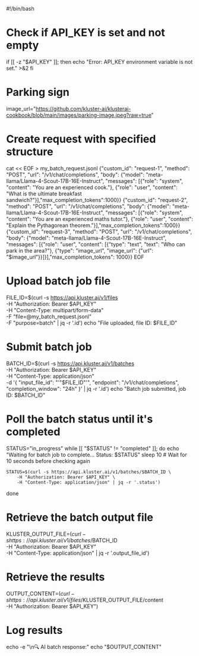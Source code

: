#!/bin/bash

# Check if API_KEY is set and not empty
if [[ -z "$API_KEY" ]]; then
    echo "Error: API_KEY environment variable is not set." >&2
fi

# Parking sign
image_url="https://github.com/kluster-ai/klusterai-cookbook/blob/main/images/parking-image.jpeg?raw=true"

# Create request with specified structure
cat << EOF > my_batch_request.jsonl
{"custom_id": "request-1", "method": "POST", "url": "/v1/chat/completions", "body": {"model": "meta-llama/Llama-4-Scout-17B-16E-Instruct", "messages": [{"role": "system", "content": "You are an experienced cook."}, {"role": "user", "content": "What is the ultimate breakfast sandwich?"}],"max_completion_tokens":1000}}
{"custom_id": "request-2", "method": "POST", "url": "/v1/chat/completions", "body": {"model": "meta-llama/Llama-4-Scout-17B-16E-Instruct", "messages": [{"role": "system", "content": "You are an experienced maths tutor."}, {"role": "user", "content": "Explain the Pythagorean theorem."}],"max_completion_tokens":1000}}
{"custom_id": "request-3", "method": "POST", "url": "/v1/chat/completions", "body": {"model": "meta-llama/Llama-4-Scout-17B-16E-Instruct", "messages": [{"role": "user", "content": [{"type": "text", "text": "Who can park in the area?"}, {"type": "image_url", "image_url": {"url": "$image_url"}}]}],"max_completion_tokens": 1000}}
EOF

# Upload batch job file
FILE_ID=$(curl -s https://api.kluster.ai/v1/files \
    -H "Authorization: Bearer $API_KEY" \
    -H "Content-Type: multipart/form-data" \
    -F "file=@my_batch_request.jsonl" \
    -F "purpose=batch" | jq -r '.id')
echo "File uploaded, file ID: $FILE_ID"

# Submit batch job
BATCH_ID=$(curl -s https://api.kluster.ai/v1/batches \
    -H "Authorization: Bearer $API_KEY" \
    -H "Content-Type: application/json" \
    -d '{
        "input_file_id": "'"$FILE_ID"'",
        "endpoint": "/v1/chat/completions",
        "completion_window": "24h"
    }' | jq -r '.id')
echo "Batch job submitted, job ID: $BATCH_ID"


# Poll the batch status until it's completed
STATUS="in_progress"
while [[ "$STATUS" != "completed" ]]; do
    echo "Waiting for batch job to complete... Status: $STATUS"
    sleep 10 # Wait for 10 seconds before checking again

    STATUS=$(curl -s https://api.kluster.ai/v1/batches/$BATCH_ID \
        -H "Authorization: Bearer $API_KEY" \
        -H "Content-Type: application/json" | jq -r '.status')
done

# Retrieve the batch output file
KLUSTER_OUTPUT_FILE=$(curl -s https://api.kluster.ai/v1/batches/$BATCH_ID \
    -H "Authorization: Bearer $API_KEY" \
    -H "Content-Type: application/json" | jq -r '.output_file_id')

# Retrieve the results
OUTPUT_CONTENT=$(curl -s https://api.kluster.ai/v1/files/$KLUSTER_OUTPUT_FILE/content \
    -H "Authorization: Bearer $API_KEY")

# Log results
echo -e "\n🔍 AI batch response:"
echo "$OUTPUT_CONTENT"